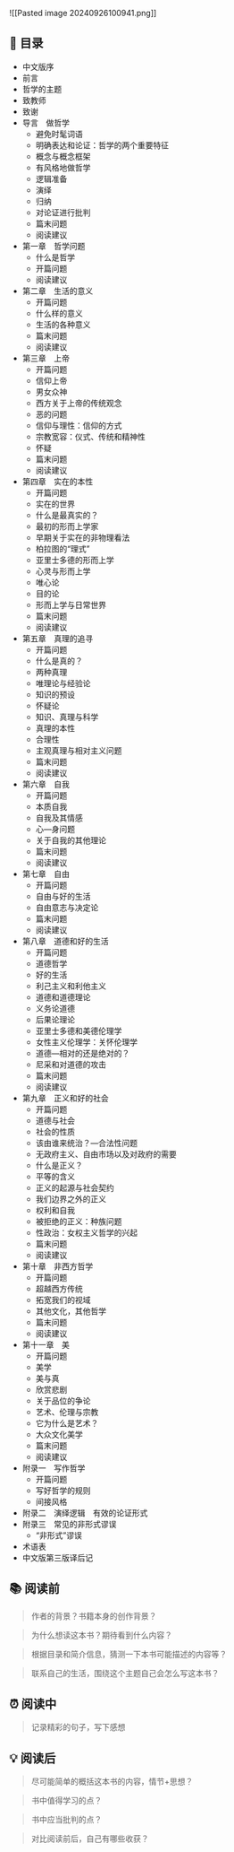 ![[Pasted image 20240926100941.png]]
## 📑 目录
* 中文版序  
* 前言  
* 哲学的主题  
* 致教师  
* 致谢  
* 导言　做哲学  
	* 避免时髦词语  
	* 明确表达和论证：哲学的两个重要特征  
	* 概念与概念框架  
	* 有风格地做哲学  
	* 逻辑准备  
	* 演绎  
	* 归纳  
	* 对论证进行批判  
	* 篇末问题  
	* 阅读建议  
* 第一章　哲学问题  
	* 什么是哲学  
	* 开篇问题  
	* 阅读建议  
* 第二章　生活的意义  
	* 开篇问题  
	* 什么样的意义  
	* 生活的各种意义  
	* 篇末问题  
	* 阅读建议  
* 第三章　上帝  
	* 开篇问题  
	* 信仰上帝  
	* 男女众神  
	* 西方关于上帝的传统观念  
	* 恶的问题  
	* 信仰与理性：信仰的方式  
	* 宗教宽容：仪式、传统和精神性  
	* 怀疑  
	* 篇末问题  
	* 阅读建议  
* 第四章　实在的本性  
	* 开篇问题  
	* 实在的世界  
	* 什么是最真实的？  
	* 最初的形而上学家  
	* 早期关于实在的非物理看法  
	* 柏拉图的“理式”  
	* 亚里士多德的形而上学  
	* 心灵与形而上学  
	* 唯心论  
	* 目的论  
	* 形而上学与日常世界  
	* 篇末问题  
	* 阅读建议  
* 第五章　真理的追寻  
	* 开篇问题  
	* 什么是真的？  
	* 两种真理  
	* 唯理论与经验论  
	* 知识的预设  
	* 怀疑论  
	* 知识、真理与科学  
	* 真理的本性  
	* 合理性  
	* 主观真理与相对主义问题  
	* 篇末问题  
	* 阅读建议  
* 第六章　自我  
	* 开篇问题  
	* 本质自我  
	* 自我及其情感  
	* 心—身问题  
	* 关于自我的其他理论  
	* 篇末问题  
	* 阅读建议  
* 第七章　自由  
	* 开篇问题  
	* 自由与好的生活  
	* 自由意志与决定论  
	* 篇末问题  
	* 阅读建议  
* 第八章　道德和好的生活  
	* 开篇问题  
	* 道德哲学  
	* 好的生活  
	* 利己主义和利他主义  
	* 道德和道德理论  
	* 义务论道德  
	* 后果论理论  
	* 亚里士多德和美德伦理学  
	* 女性主义伦理学：关怀伦理学  
	* 道德—相对的还是绝对的？  
	* 尼采和对道德的攻击  
	* 篇末问题  
	* 阅读建议  
* 第九章　正义和好的社会  
	* 开篇问题  
	* 道德与社会  
	* 社会的性质  
	* 该由谁来统治？—合法性问题  
	* 无政府主义、自由市场以及对政府的需要  
	* 什么是正义？  
	* 平等的含义  
	* 正义的起源与社会契约  
	* 我们边界之外的正义  
	* 权利和自我  
	* 被拒绝的正义：种族问题  
	* 性政治：女权主义哲学的兴起  
	* 篇末问题  
	* 阅读建议  
* 第十章　非西方哲学  
	* 开篇问题  
	* 超越西方传统  
	* 拓宽我们的视域  
	* 其他文化，其他哲学  
	* 篇末问题  
	* 阅读建议  
* 第十一章　美  
	* 开篇问题  
	* 美学  
	* 美与真  
	* 欣赏悲剧  
	* 关于品位的争论  
	* 艺术、伦理与宗教  
	* 它为什么是艺术？  
	* 大众文化美学  
	* 篇末问题  
	* 阅读建议  
* 附录一　写作哲学  
	* 开篇问题  
	* 写好哲学的规则  
	* 间接风格  
* 附录二　演绎逻辑　有效的论证形式  
* 附录三　常见的非形式谬误  
	* “非形式”谬误  
* 术语表  
* 中文版第三版译后记
## 📚 阅读前
> 作者的背景？书籍本身的创作背景？

> 为什么想读这本书？期待看到什么内容？

> 根据目录和简介信息，猜测一下本书可能描述的内容等？

> 联系自己的生活，围绕这个主题自己会怎么写这本书？
## ⏰ 阅读中
> 记录精彩的句子，写下感想
##  💡 阅读后
> 尽可能简单的概括这本书的内容，情节+思想？

> 书中值得学习的点？

> 书中应当批判的点？

> 对比阅读前后，自己有哪些收获？ 
